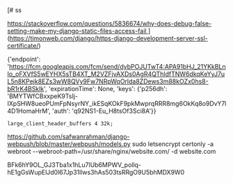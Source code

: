 [# ss

[https://stackoverflow.com/questions/5836674/why-does-debug-false-setting-make-my-django-static-files-access-fail
](https://timonweb.com/django/https-django-development-server-ssl-certificate/)
](https://timonweb.com/django/https-django-development-server-ssl-certificate/)

{'endpoint': 'https://fcm.googleapis.com/fcm/send/dybPOJUTwT4:APA91bHJ_21YKkBLnIo_oFXVfS5wEYHX5sTB4XT_M2VZFjvAXDs0AgR4QThldfTNW6dkqKeYyJ7uL5n8KPejk8EZs3wW8QVy9Fw7NRpWqOrlda8ZDews3m88kOZx0hs8-bR1rK4BSklk', 'expirationTime': None, 'keys': {'p256dh': 'BMYTWfCBxxpeK9TsIj-IXpSHW8ueoPUmFpNsyrNY_ikESqKOkF9pkMwprqRRR8mg6OkKq8o9DvY7l4D1HomaHrM', 'auth': 'q92NS1-Eu_H8tsOf3Sci8A'}}


    large_client_header_buffers 4 32k;


https://github.com/safwanrahman/django-webpush/blob/master/webpush/models.py
sudo letsencrypt certonly -a webroot --webroot-path=/usr/share/nginx/website.com/ -d website.com

BFk6hY9OL_GJ3Tba1x1hLu7lUb6MPWV_pollq-hE1gGsWupElJd0l67Jp31llws3hAs503tsRRgO9U5bhMDX9W0

